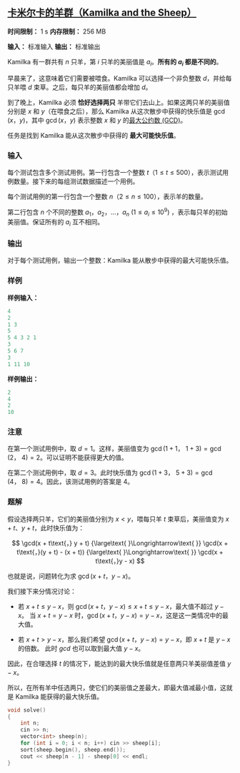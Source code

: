 ## [卡米尔卡的羊群（Kamilka and the Sheep）](https://codeforces.com/contest/2092/problem/A)

**时间限制：** 1 s
**内存限制：** 256 MB

**输入：** 标准输入
**输出：** 标准输出



Kamilka 有一群共有 $n$ 只羊，第 $i$ 只羊的美丽值是 $a_i$。**所有的 $a_i$ 都是不同的**。

早晨来了，这意味着它们需要被喂食。Kamilka 可以选择一个非负整数 $d$，并给每只羊喂 $d$ 束草。之后，每只羊的美丽值都会增加 $d$。

到了晚上，Kamilka 必须 **恰好选择两只** 羊带它们去山上。如果这两只羊的美丽值分别是 $x$ 和 $y$（在喂食之后），那么 Kamilka 从这次散步中获得的快乐值是 $\gcd(x$，$y)$，其中 $\gcd(x$，$y)$ 表示整数 $x$ 和 $y$ 的[最大公约数 (GCD)](https://en.wikipedia.org/wiki/Greatest_common_divisor)。

任务是找到 Kamilka 能从这次散步中获得的 **最大可能快乐值**。







### 输入

每个测试包含多个测试用例。第一行包含一个整数 $t$（$1 \le t \le 500$），表示测试用例数量。接下来的每组测试数据描述一个用例。

每个测试用例的第一行包含一个整数 $n$（$2 \leq n \leq 100$），表示羊的数量。

第二行包含 $n$ 个不同的整数 $a_1$，$a_2$，$\ldots$，$a_n \ (1 \le a_i \le 10^9)$ ，表示每只羊的初始美丽值。保证所有的 $a_i$ 互不相同。





### 输出

对于每个测试用例，输出一个整数：Kamilka 能从散步中获得的最大可能快乐值。





### 样例

**样例输入：**

```cpp
4
2
1 3
5
5 4 3 2 1
3
5 6 7
3
1 11 10
```



**样例输出：**

```cpp
2  
4  
2
10  
```





### 注意

在第一个测试用例中，取 $d=1$。这样，美丽值变为 $\gcd(1+1$，$\ 1+3)=\gcd(2$，$\ 4)=2$。可以证明不能获得更大的值。

在第二个测试用例中，取 $d=3$。此时快乐值为 $\gcd(1+3$，$\ 5+3)=\gcd(4$，$\ 8)=4$。因此，该测试用例的答案是 $4$。





### 题解

假设选择两只羊，它们的美丽值分别为 $x < y$，喂每只羊 $t$ 束草后，美丽值变为 $x + t$、$y + t$，此时快乐值为：

$$
\gcd(x + t\text{，} y + t) {\large\text{ }\Longrightarrow\text{ }} \gcd(x + t\text{，}(y + t) - (x + t)) {\large\text{ }\Longrightarrow\text{ }} \gcd(x + t\text{，}y - x)
$$

也就是说，问题转化为求 $\gcd(x + t$，$y - x)$。

我们接下来分情况讨论：

* 若 $x + t \leq y - x$，则 $\gcd(x + t$，$y - x) \leq x + t \leq y - x$，最大值不超过 $y - x$。
  当 $x + t = y - x$ 时，$\gcd(x + t$，$y - x) = y - x$，这是这一类情况中的最大值。
  
* 若 $x + t > y - x$，那么我们希望 $\gcd(x + t$，$y - x) = y - x$，即 $x + t$ 是 $y - x$ 的倍数。
    此时 $gcd$ 也可以取到最大值 $y - x$。

因此，在合理选择 $t$ 的情况下，能达到的最大快乐值就是任意两只羊美丽值差值 $y - x$。

所以，在所有羊中任选两只，使它们的美丽值之差最大，即最大值减最小值，这就是 Kamilka 能获得的最大快乐值。



```cpp
void solve()
{
    int n;
    cin >> n;
    vector<int> sheep(n);
    for (int i = 0; i < n; i++) cin >> sheep[i];
    sort(sheep.begin(), sheep.end());
    cout << sheep[n - 1] - sheep[0] << endl;
}
```